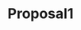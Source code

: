 ---
title: Proposal1
client_logo: /assets/images/proposals/double_logo.png
sections:
- title: Situation
  blocks:
    - type: text
      data: 
        type: lead
        body: |
          Nordic Projekt is the main brand for specialised glasses in Spain, Portugal and Italy. Their growth strategy is traditional and sales-oriented, mainly running through pharmacy retail partners.
    - type: text
      data: 
        body: |
          To match the pace and competition in the global retail market, they need a more scalable and systematic approach to growth. In order to achieve this, they need to develop a growth model that relies on systems-thinking and leverages digital opportunities.

          Nordic Projekt has a strong team that focuses on brand awareness and sales, which can benefit perfectly from the growth-oriented, modern approach that Double has to offer.

- title: Strategy
  blocks:
    - type: text
      data:
        body: |
          To enable and speed up international expansion, we need to find a scalable system that we can roll out, rinse and repeat in each new market we enter. By starting in one market we can find this repeatable template. Once this approach is validated, we can move towards unlocking new markets.

          We would need to work hand in hand with both marketing and sales departments to share current best practices and build out the growth system together with the team.

          There are three essential parts in every growth system:

    - type: list1
      data:
        items:
          - title: Lead Gen Engine
            body: |
              Outbound and/or inbound marketing channels to repeatably bring in quality leads to the brand, and interest them in the product.
          - title: Sales Funnel/Process
            body: |
              Outbound and/or inbound marketing channels to repeatably bring in quality leads to the brand, and interest them in the product.
          - title: Retention & Referral
            body: |
              A set of processes to onboard, activate customers, and create sharing/viral components in order for the client base to grow exponentially.

- title: The B2B Growth Model
  blocks:
    - type: text
      data:
        type: lead
        body: |
          Although all Healthee Company brands in both B2B and B2C will require such a system, we'll start in B2B, Italian market for Nordic Projekt. Nordic Projekt already has a significant brand status and market share, it's possible to consider both outbound and inbound channels simultaneously.

    - type: text
      data:
        body: |
          ### Outbound Lead Gen Engine

          To find qualified prospects and hand them over to the sales reps in an efficient way, there are three stages that need to be set up:

    - type: list2
      data:
        type: numbers
        items:
          - title: Prospecting
            body: |
              The process of locating places where your target audience is hanging out and finding their contact details to reach them. This part is easy to automate/outsource.
          - title: Outreach
            body: |
              Through multiple channels we can reach out to the potential leads. Most popular is LinkedIn, but I think cold emailing and calling can also be very successful.
          - title: Qualification
            body: |
              This is the stage where we need to hand-off the highly qualified leads to the actual sales representatives. These 'reps’ are in the business of relationship building and closing. The prior stages must be done by someone else the reps to keep them focused.

    - type: text
      data:
        body: |
          ### Inbound Lead Gen engine

          For inbound lead generation there are many options. It is key to prioritise the channels and set up experiments to find the ones that are worth investing in. This part of the growth system relies much on the branding of the company, since conversion and channels performance depend on the status of the brand.

          Inbound lead generation can be divided into two separate stages:

    - type: list2
      data:
        items:
          - title: Awareness
            body: |
              Creating awareness can be done through multiple channels, like content marketing, SEO, Google Ads, LinkedIn Ads, PR, organic SM.
          - title: Conversion
            body: |
              Conversion happens mostly on the website, or by leads emailing directly. Every possible route from first exposure to first content must be as smooth as possible.

    - type: text
      data:
        body: |
          ### Sales Process

          Although the sales process in a traditional market heavily depends on the inner workings of the sales team, there are a few areas that can benefit from a more growth oriented approach.

    - type: list2
      data:
        items:
          - title: Systemised sales process
            body: |
              All lead generation efforts must find a good alignment with sales, to ensure a structure that incentivises available talent as effectively as possible.
          - title: Persuasive email marketing
            body: |
              Most sales departments forget to add clients to their email lists to share relevant content and don't keep them warm until it's time to close.
          - title: Retargeting strategies
            body: |
              Retargeting is most popular in B2C businesses, but are under-appreciated by B2B businesses. They provide the perfect reminder and brand building to close the sale.

    - type: text
      data:
        body: |
          ### Retention & Referral

          The purpose of the last system is to create brand ambassadors and returning customers. Although the quality of the products is key, there are a few marketing strategies that aid customer retention and referral.

    - type: list1
      data:
        items:
          - title: CRM
            body: |
              On-point content and personal communication with the current B2B customer base.
          - title: Referral strategies
            body: |
              By creating sharable assets and supply partners with many test products, customers can recommend your products to others. This typically works well in traditional, non-competitive markets.
          - title: B2B → B2C loops
            body: |
              By engaging customers with nice product extras and consumer CRM, you create power users that will return for upsells and returning purchase. Extra engagement with sharable content, product experience and sharing schemes will create brand ambassadors that bring in new customers for free.


how_we_work:
  title: How we work
  intro: |
    Double is a growth marketing agency, focused on helping businesses reach scale. We have a track record of building scalable marketing systems for companies like TikTok, MyKuya, Sendcloud, Diesel, Peg and our own Double Academy.
  footer: |
    We work in weekly sprints, since requirements constantly change, and flexibility and experimentation are essential to finding a strategy that works. Our work will focus on creating the right strategic roadmap, and help execute on a growth model that brings in happy customers.
  logos:
    - url: /assets/images/proposals/double_logo.png
    - url: /assets/images/proposals/double_logo.png
    - url: /assets/images/proposals/double_logo.png
    - url: /assets/images/proposals/double_logo.png
    - url: /assets/images/proposals/double_logo.png
    - url: /assets/images/proposals/double_logo.png

pricing:
  title: Pricing
  intro: |
    Our services are priced in weekly sprints of a fixed capacity of either 10, 20 or 40 hours/week. Prices are weekly, invoiced monthly at the start of each month. We are typically flexible to adjust capacity as we go:
  footer: |
    We suggest to start with the 10 hours/week and scale up after 2~4 weeks, once we have established the strategic foundations.
  items:
    - title: Sprints at 10 hours/week
      price: €900/week
      below_price: billed monthly
    - title: Sprints at 20 hours/week
      price: €1750/week
      below_price: billed monthly
    - title: Sprints at 40 hours/week
      price: €2800/week
      below_price: billed monthly

ready_to_start:
  title: Ready to Start?
  mail_button_title: Mail Me
  mail_button_subtitle: Move forward with the project.
  mail_address: "#"
  call_button_title: Book a Call  
  call_button_subtitle: Talk more details.
  call_phone_number: "#"
  person_image: /assets/images/proposals/pieter_image.png
  person_name_image: /assets/images/proposals/pieter_name.png
  person_name: Pieter Moorman
  person_title: Project Lead

about:
  image_1: /assets/images/proposals/about1.png
  image_2: /assets/images/proposals/about2.png
  image_3: /assets/images/proposals/about3.png
  image_4: /assets/images/proposals/about4.png

  content: |
    Double is a growth marketing agency, focused on helping businesses reach scale. We have a track record of building scalable marketing systems for companies like TikTok, MyKuya, Sendcloud, Diesel, Peg and our own Double Academy.

proud_work:
  title: Work we’re proud of…
  items:
    - name: tiktok
    - name: sendcloud
    - name: elugie

footer:
  title: What’s next?
  body: |
    Ready to start? Mail me back to move forward with the project. Have something more to talk about before? Book a call with me.
  mail_button_title: Mail Me
  mail_button_subtitle: Move forward with the project.
  mail_address: "#"
  call_button_title: Book a Call  
  call_button_subtitle: Talk more details.
  call_phone_number: "#"
  person_image: /assets/images/proposals/pieter_large.png
  person_name_image: /assets/images/proposals/pieter_name.png
  person_name: Pieter Moorman
  person_title: Project Lead

---